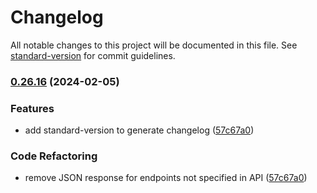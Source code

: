 # Changelog

All notable changes to this project will be documented in this file. See [standard-version](https://github.com/conventional-changelog/standard-version) for commit guidelines.

### [0.26.16](https://github.com/coolAppl3/billDivider/compare/v0.26.14...v0.26.16) (2024-02-05)


### Features

* add standard-version to generate changelog ([57c67a0](https://github.com/coolAppl3/billDivider/commit/57c67a0288db68b5ff8642d24cc882fa826ec1da))


### Code Refactoring

* remove JSON response for endpoints not specified in API ([57c67a0](https://github.com/coolAppl3/billDivider/commit/57c67a0288db68b5ff8642d24cc882fa826ec1da))